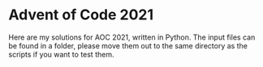# Advent of Code 2021

Here are my solutions for AOC 2021, written in Python. The input files can be found in a folder, please move them out to the same directory as the scripts if you want to test them.